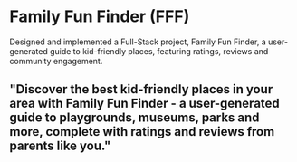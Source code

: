 # Family Fun Finder (FFF)
Designed and implemented a Full-Stack project, Family Fun Finder, a user-generated guide to kid-friendly places, featuring ratings, reviews and community engagement.

## "Discover the best kid-friendly places in your area with Family Fun Finder - a user-generated guide to playgrounds, museums, parks and more, complete with ratings and reviews from parents like you."

